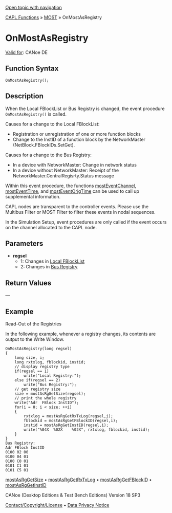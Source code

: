 [Open topic with navigation](../../../../../CANoeDEFamily.htm#Topics/CAPLFunctions/MOST/EventProcedures/CAPLfunctionOnMOSTAsRegistry.md)

[CAPL Functions](../../CAPLfunctions.md) » [MOST](../CAPLfunctionsMOSTOverview.md) » OnMostAsRegistry

# OnMostAsRegistry

[Valid for](../../../Shared/FeatureAvailability.md): CANoe DE

## Function Syntax

```plaintext
OnMostAsRegistry();
```

## Description

When the Local FBlockList or Bus Registry is changed, the event procedure `OnMostAsRegistry()` is called.

Causes for a change to the Local FBlockList:

- Registration or unregistration of one or more function blocks
- Change to the InstID of a function block by the NetworkMaster (NetBlock.FBlockIDs.SetGet).

Causes for a change to the Bus Registry:

- In a device with NetworkMaster: Change in network status
- In a device without NetworkMaster: Receipt of the NetworkMaster.CentralRegisrty.Status message

Within this event procedure, the functions [mostEventChannel](../Functions/CAPLfunctionMOSTEvent.md), [mostEventTime](../Functions/CAPLfunctionMOSTEvent.md), and [mostEventOrigTime](../Functions/CAPLfunctionMOSTEvent.md) can be used to call up supplemental information.

CAPL nodes are transparent to the controller events. Please use the Multibus Filter or MOST Filter to filter these events in nodal sequences.

In the Simulation Setup, event procedures are only called if the event occurs on the channel allocated to the CAPL node.

## Parameters

- **regsel**
  - 1: Changes in [Local FBlockList](../../../CANoeCANalyzer/MOST/MOSTSimulationApplicationSocketLocalFBlockList.md)
  - 2: Changes in [Bus Registry](../../../CANoeCANalyzer/MOST/MOSTSimulationApplicationSocketBusRegistry.md)

## Return Values

—

## Example

Read-Out of the Registries

In the following example, whenever a registry changes, its contents are output to the Write Window.

```plaintext
OnMostAsRegistry(long regsel)
{
    long size, i;
    long rxtxlog, fblockid, instid;
    // display registry type
    if(regsel == 1)
        write("Local Registry:");
    else if(regsel == 2)
        write("Bus Registry:");
    // get registry size
    size = mostAsRgGetSize(regsel);
    // print the whole registry
    write("Adr  FBlock InstID");
    for(i = 0; i < size; ++i)
    {
        rxtxlog = mostAsRgGetRxTxLog(regsel,i);
        fblockid = mostAsRgGetFBlockID(regsel,i);
        instid = mostAsRgGetInstID(regsel,i);
        write("%04X  %02X    %02X", rxtxlog, fblockid, instid);
    }
}
Bus Registry:
Adr FBlock InstID
0100 02 00
0100 04 01
0100 C0 01
0101 C1 01
0101 C5 01
```

[mostAsRgGetSize](../Functions/CAPLfunctionMOSTAsRgGetSize.md) • [mostAsRgGetRxTxLog](../Functions/CAPLfunctionMOSTAsRgGetRxTxLog.md) • [mostAsRgGetFBlockID](../Functions/CAPLfunctionMOSTAsRgGetFBlockID.md) • [mostAsRgGetInstID](../Functions/CAPLfunctionMOSTAsRgGetInstID.md)

CANoe (Desktop Editions & Test Bench Editions) Version 18 SP3

[Contact/Copyright/License](../../../Shared/ContactCopyrightLicense.md) • [Data Privacy Notice](https://www.vector.com/int/en/company/get-info/privacy-policy/)
